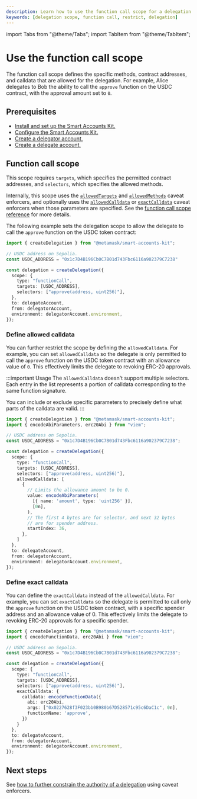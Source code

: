 ```yaml
---
description: Learn how to use the function call scope for a delegation.
keywords: [delegation scope, function call, restrict, delegation]
---
```


import Tabs from "@theme/Tabs"; 
import TabItem from "@theme/TabItem";

# Use the function call scope
 
The function call scope defines the specific methods, contract addresses, and calldata that are allowed for the delegation.
For example, Alice delegates to Bob the ability to call the `approve` function on the USDC contract, with the approval amount set to `0`.

## Prerequisites

- [Install and set up the Smart Accounts Kit.](../../../get-started/install.md)
- [Configure the Smart Accounts Kit.](../../configure-toolkit.md)
- [Create a delegator account.](../execute-on-smart-accounts-behalf.md#3-create-a-delegator-account)
- [Create a delegate account.](../execute-on-smart-accounts-behalf.md#4-create-a-delegate-account)

## Function call scope

This scope requires `targets`, which specifies the permitted contract addresses, and `selectors`, which specifies the allowed methods.

Internally, this scope uses the [`allowedTargets`](../../../reference/delegation/caveats.md#allowedtargets) and [`allowedMethods`](../../../reference/delegation/caveats.md#allowedmethods) caveat enforcers, and 
optionally uses the [`allowedCalldata`](../../../reference/delegation/caveats.md#allowedcalldata) or [`exactCalldata`](../../../reference/delegation/caveats.md#exactcalldata) caveat enforcers when those parameters are specified.
See the [function call scope reference](../../../reference/delegation/delegation-scopes.md#function-call-scope) for more details.

The following example sets the delegation scope to allow the delegate to call the `approve` function on the USDC token contract:

```typescript
import { createDelegation } from "@metamask/smart-accounts-kit";

// USDC address on Sepolia.
const USDC_ADDRESS = "0x1c7D4B196Cb0C7B01d743Fbc6116a902379C7238"

const delegation = createDelegation({
  scope: {
    type: "functionCall",
    targets: [USDC_ADDRESS],
    selectors: ["approve(address, uint256)"],
  },
  to: delegateAccount,
  from: delegatorAccount,
  environment: delegatorAccount.environment,
});
```

### Define allowed calldata

You can further restrict the scope by defining the `allowedCalldata`. For example, you can set 
`allowedCalldata` so the delegate is only permitted to call the `approve` function on the
USDC token contract with an allowance value of `0`. This effectively limits the delegate to 
revoking ERC-20 approvals.

:::important Usage
The `allowedCalldata` doesn't support multiple selectors. Each entry in the
list represents a portion of calldata corresponding to the same function signature.

You can include or exclude specific parameters to precisely define what parts of the calldata are valid.
:::

```typescript
import { createDelegation } from "@metamask/smart-accounts-kit";
import { encodeAbiParameters, erc20Abi } from "viem";

// USDC address on Sepolia.
const USDC_ADDRESS = "0x1c7D4B196Cb0C7B01d743Fbc6116a902379C7238";

const delegation = createDelegation({
  scope: {
    type: "functionCall",
    targets: [USDC_ADDRESS],
    selectors: ["approve(address, uint256)"],
    allowedCalldata: [
      {
        // Limits the allowance amount to be 0.
        value: encodeAbiParameters(
          [{ name: 'amount', type: 'uint256' }],
          [0n],
        ),
        // The first 4 bytes are for selector, and next 32 bytes 
        // are for spender address.
        startIndex: 36,
      },
    ]
  },
  to: delegateAccount,
  from: delegatorAccount,
  environment: delegatorAccount.environment,
});
```

### Define exact calldata

You can define the `exactCalldata` instead of the `allowedCalldata`. For example, you can
set `exactCalldata` so the delegate is permitted to call only the `approve` function on the USDC token
contract, with a specific spender address and an allowance value of 0. This effectively limits the delegate to
revoking ERC-20 approvals for a specific spender.

```typescript
import { createDelegation } from "@metamask/smart-accounts-kit";
import { encodeFunctionData, erc20Abi } from "viem";

// USDC address on Sepolia.
const USDC_ADDRESS = "0x1c7D4B196Cb0C7B01d743Fbc6116a902379C7238";

const delegation = createDelegation({
  scope: {
    type: "functionCall",
    targets: [USDC_ADDRESS],
    selectors: ["approve(address, uint256)"],
    exactCalldata: {
      calldata: encodeFunctionData({
        abi: erc20Abi,
        args: ["0x0227628f3F023bb0B980b67D528571c95c6DaC1c", 0n],
        functionName: 'approve',
      })
    }
  },
  to: delegateAccount,
  from: delegatorAccount,
  environment: delegatorAccount.environment,
});
```

## Next steps

See [how to further constrain the authority of a delegation](constrain-scope.md) using caveat enforcers.

